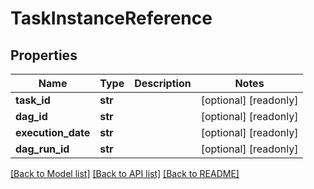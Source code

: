 # TaskInstanceReference

## Properties
Name | Type | Description | Notes
------------ | ------------- | ------------- | -------------
**task_id** | **str** |  | [optional] [readonly] 
**dag_id** | **str** |  | [optional] [readonly] 
**execution_date** | **str** |  | [optional] [readonly] 
**dag_run_id** | **str** |  | [optional] [readonly] 

[[Back to Model list]](../README.md#documentation-for-models) [[Back to API list]](../README.md#documentation-for-api-endpoints) [[Back to README]](../README.md)


